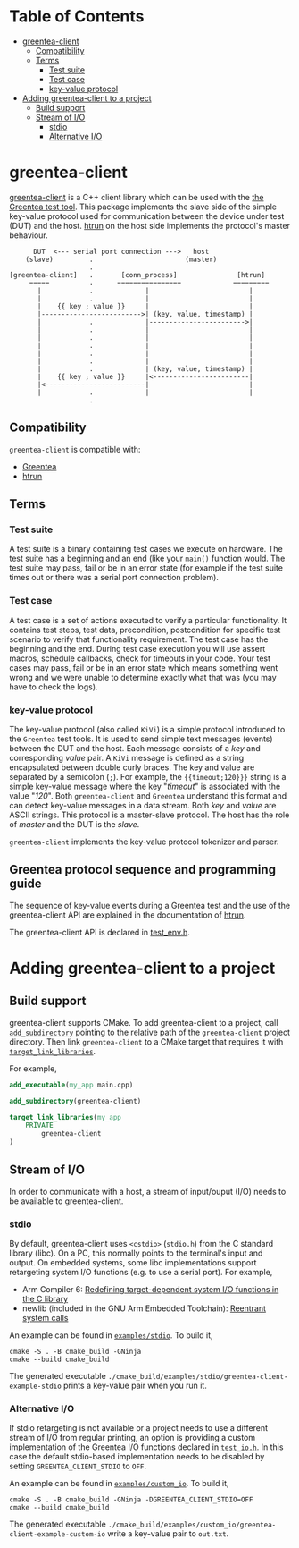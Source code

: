 # Table of Contents

* [greentea-client](#greentea-client)
  * [Compatibility](#compatibility)
  * [Terms](#terms)
    * [Test suite](#test-suite)
    * [Test case](#test-case)
    * [key-value protocol](#key-value-protocol)
* [Adding greentea-client to a project](#adding-greentea-client-to-a-project)
  * [Build support](#build-support)
  * [Stream of I/O](#stream-of-IO)
    * [stdio](#stdio)
    * [Alternative I/O](#alternative-IO)

# greentea-client

[greentea-client](https://github.com/ARMmbed/greentea-client.git) is a C++ client library which can be used with the [the Greentea test tool](https://github.com/ARMmbed/mbed-os-tools/tree/master/packages/mbed-greentea). This package implements the slave side of the simple key-value protocol used for communication between the device under test (DUT) and the host. [htrun](https://github.com/ARMmbed/greentea/tree/host-tests) on the host side implements the protocol's master behaviour.

```
      DUT  <--- serial port connection --->   host
    (slave)         .                       (master)
                    .
[greentea-client]   .       [conn_process]               [htrun]
     =====          .      ================             =========
       |            .             |                         |
       |            .             |                         |
       |    {{ key ; value }}     |                         |
       |------------------------->| (key, value, timestamp) |
       |            .             |------------------------>|
       |            .             |                         |
       |            .             |                         |
       |            .             |                         |
       |            .             |                         |
       |            .             |                         |
       |            .             | (key, value, timestamp) |
       |    {{ key ; value }}     |<------------------------|
       |<-------------------------|                         |
       |            .             |                         |
                    .
```

## Compatibility

```greentea-client``` is compatible with:
* [Greentea](https://github.com/ARMmbed/mbed-os-tools/tree/master/packages/mbed-greentea)
* [htrun](https://github.com/ARMmbed/mbed-os-tools/tree/master/packages/mbed-host-tests)

## Terms

### Test suite
A test suite is a binary containing test cases we execute on hardware. The test suite has a beginning and an end (like your ```main()``` function would. The test suite may pass, fail or be in an error state (for example if the test suite times out or there was a serial port connection problem).

### Test case

A test case is a set of actions executed to verify a particular functionality. It contains test steps, test data, precondition, postcondition for specific test scenario to verify that functionality requirement. The test case has the beginning and the end. During test case execution you will use assert macros, schedule callbacks, check for timeouts in your code. Your test cases may pass, fail or be in an error state which means something went wrong and we were unable to determine exactly what that was (you may have to check the logs).

### key-value protocol

The key-value protocol (also called ```KiVi```) is a simple protocol introduced to the ```Greentea``` test tools. It is used to send simple text messages (events) between the DUT and the host. Each message consists of a _key_ and corresponding _value_ pair. 
A ```KiVi``` message is defined as a string encapsulated between double curly braces. The key and value are separated by a semicolon (```;```).
For example, the ```{{timeout;120}}}``` string is a simple key-value message where the key "_timeout_" is associated with the value "_120_". Both ```greentea-client``` and ```Greentea``` understand this format and can detect key-value messages in a data stream. Both _key_ and _value_ are ASCII strings.
This protocol is a master-slave protocol. The host has the role of _master_ and the DUT is the _slave_.

```greentea-client``` implements the key-value protocol tokenizer and parser.

## Greentea protocol sequence and programming guide

The sequence of key-value events during a Greentea test and the use of the greentea-client API are explained in the documentation of [htrun](placeholder).

The greentea-client API is declared in [test_env.h](./include/greentea-client/test_env.h).

# Adding greentea-client to a project

## Build support

greentea-client supports CMake. To add greentea-client to a project, call
[`add_subdirectory`](https://cmake.org/cmake/help/latest/command/add_subdirectory.html)
pointing to the relative path of the `greentea-client` project directory.
Then link `greentea-client` to a CMake target that requires it with
[`target_link_libraries`](https://cmake.org/cmake/help/latest/command/target_link_libraries.html).

For example,

```cmake
add_executable(my_app main.cpp)

add_subdirectory(greentea-client)

target_link_libraries(my_app
    PRIVATE
        greentea-client
)
```

## Stream of I/O

In order to communicate with a host, a stream of input/ouput (I/O) needs to be available to
greentea-client.

### stdio

By default, greentea-client uses `<cstdio>` (`stdio.h`) from the C standard library (libc).
On a PC, this normally points to the terminal's input and output. On embedded systems,
some libc implementations support retargeting system I/O functions (e.g. to use a serial port).
For example,
* Arm Compiler 6: [Redefining target-dependent system I/O functions in the C library](https://developer.arm.com/documentation/100073/0615/The-Arm-C-and-C---Libraries/Redefining-target-dependent-system-I-O-functions-in-the-C-library?lang=en)
* newlib (included in the GNU Arm Embedded Toolchain): [Reentrant system calls](https://sourceware.org/git/?p=newlib-cygwin.git;a=blob;f=newlib/libc/include/reent.h;h=2b01fbe8f329860fc7d76b681ea063375cb7eb72;hb=415fdd4279b85eeec9d54775ce13c5c412451e08#l13)

An example can be found in [`examples/stdio`](examples/stdio). To build it,

    cmake -S . -B cmake_build -GNinja
    cmake --build cmake_build

The generated executable `./cmake_build/examples/stdio/greentea-client-example-stdio` prints
a key-value pair when you run it.

### Alternative I/O

If stdio retargeting is not available or a project needs to use a different stream of I/O
from regular printing, an option is providing a custom implementation of the Greentea
I/O functions declared in [`test_io.h`](./include/greentea-client/test_io.h). In this case
the default stdio-based implementation needs to be disabled by setting `GREENTEA_CLIENT_STDIO`
to `OFF`.

An example can be found in [`examples/custom_io`](examples/custom_io). To build it,

    cmake -S . -B cmake_build -GNinja -DGREENTEA_CLIENT_STDIO=OFF
    cmake --build cmake_build

The generated executable `./cmake_build/examples/custom_io/greentea-client-example-custom-io` write
a key-value pair to `out.txt`.
